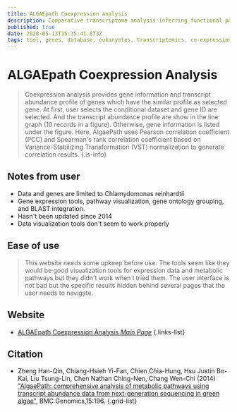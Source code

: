 ```yaml
---
title: ALGAEpath Coexpression analysis
description: Comparative transcriptome analysis inferring functional pathways for Green Algae 
published: true
date: 2020-05-13T15:35:41.873Z
tags: tool, genes, database, eukaryotes, transcriptomics, co-expression, clustering, gene expression
---
```


# ALGAEpath Coexpression Analysis

> Coexpression analysis provides gene information and transcript abundance profile of genes which have the similar profile as selected gene. At first, user selects the conditional dataset and gene ID are selected. And the transcript abundance profile are show in the line graph (10 records in a figure). Otherwise, gene information is listed under the figure.
&NewLine;
Here, AlgaePath uses Pearson correlation coefficient (PCC) and Spearman's rank correlation coefficient based on Variance-Stabilizing Transformation (VST) normalization to generate correlation results.
{.is-info}

## Notes from user
- Data and genes are limited to Chlamydomonas reinhardtii
- Gene expression tools, pathway visualization, gene ontology grouping, and BLAST integration.
- Hasn't been updated since 2014
- Data visualization tools don't seem to work properly

## Ease of use
> This website needs some upkeep before use. The tools seem like they would be good visualization tools for expression data and metabolic pathways but they didn't work when I tried them. The user interface is not bad but the specific results hidden behind several pages that the user needs to navigate.



## Website

- [ALGAEpath Coexpression Analysis *Main Page*](http://algaepath.itps.ncku.edu.tw/algae_path/coexpression_analysis.html)
{.links-list}

## Citation

- Zheng Han-Qin, Chiang-Hsieh Yi-Fan, Chien Chia-Hung, Hsu Justin Bo-Kai, Liu Tsung-Lin, Chen Nathan Ching-Nen, Chang Wen-Chi (2014) ["AlgaePath: comprehensive analysis of metabolic pathways using transcript abundance data from next-generation sequencing in green algae"](https://bmcgenomics.biomedcentral.com/articles/10.1186/1471-2164-15-196), BMC Genomics,15:196.
{.grid-list}